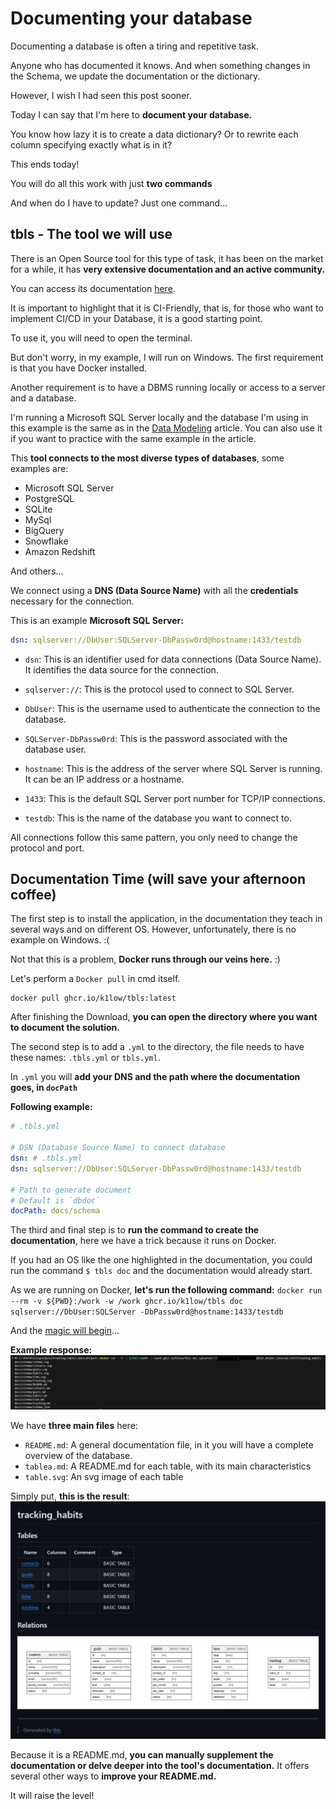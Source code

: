 # Documenting your database
Documenting a database is often a tiring and repetitive task.

Anyone who has documented it knows. And when something changes in the Schema, we update the documentation or the dictionary.

However, I wish I had seen this post sooner.

Today I can say that I'm here to **document your database.**

You know how lazy it is to create a data dictionary? Or to rewrite each column specifying exactly what is in it?

This ends today!

You will do all this work with just **two commands**

And when do I have to update? Just one command...

## tbls - The tool we will use
There is an Open Source tool for this type of task, it has been on the market for a while, it has **very extensive documentation and an active community.**

You can access its documentation [here](https://github.com/k1LoW/tbls?tab=readme-ov-file).

It is important to highlight that it is CI-Friendly, that is, for those who want to implement CI/CD in your Database, it is a good starting point.

To use it, you will need to open the terminal.

But don't worry, in my example, I will run on Windows. The first requirement is that you have Docker installed.

Another requirement is to have a DBMS running locally or access to a server and a database.

I'm running a Microsoft SQL Server locally and the database I'm using in this example is the same as in the [Data Modeling](/topics/en/01-data-modeling.md) article. You can also use it if you want to practice with the same example in the article.

This **tool connects to the most diverse types of databases**, some examples are:
- Microsoft SQL Server
- PostgreSQL
- SQLite
- MySql
- BigQuery
- Snowflake
- Amazon Redshift

And others...

We connect using a **DNS (Data Source Name)** with all the **credentials** necessary for the connection.

This is an example **Microsoft SQL Server:**
```yml
dsn: sqlserver://DbUser:SQLServer-DbPassw0rd@hostname:1433/testdb
```

- `dsn`: This is an identifier used for data connections (Data Source Name). It identifies the data source for the connection.

- `sqlserver://`: This is the protocol used to connect to SQL Server.

- `DbUser`: This is the username used to authenticate the connection to the database.

- `SQLServer-DbPassw0rd`: This is the password associated with the database user.

- `hostname`: This is the address of the server where SQL Server is running. It can be an IP address or a hostname.

- `1433`: This is the default SQL Server port number for TCP/IP connections.

- `testdb`: This is the name of the database you want to connect to.

All connections follow this same pattern, you only need to change the protocol and port.

## Documentation Time (will save your afternoon coffee)

The first step is to install the application, in the documentation they teach in several ways and on different OS. However, unfortunately, there is no example on Windows. :(

Not that this is a problem, **Docker runs through our veins here.** :)

Let's perform a `Docker pull` in cmd itself.
```docker
docker pull ghcr.io/k1low/tbls:latest
```

After finishing the Download, **you can open the directory where you want to document the solution.**

The second step is to add a `.yml` to the directory, the file needs to have these names: `.tbls.yml` or `tbls.yml`.

In `.yml` you will **add your DNS and the path where the documentation goes, in `docPath`**

**Following example:**
```yml
# .tbls.yml

# DSN (Database Source Name) to connect database
dsn: # .tbls.yml
dsn: sqlserver://DbUser:SQLServer-DbPassw0rd@hostname:1433/testdb

# Path to generate document
# Default is `dbdoc`
docPath: docs/schema
```

The third and final step is to **run the command to create the documentation**, here we have a trick because it runs on Docker.

If you had an OS like the one highlighted in the documentation, you could run the command `$ tbls doc` and the documentation would already start.

As we are running on Docker, **let's run the following command:** `docker run --rm -v ${PWD}:/work -w /work ghcr.io/k1low/tbls doc sqlserver://DbUser:SQLServer -DbPassw0rd@hostname:1433/testdb`

And the [magic will begin](https://www.youtube.com/watch?v=NAw7SqHnHLI)...

**Example response:**
![tbls_example](/topics/imgs/08-docs-database/tbls_example.png)

We have **three main files** here:
- `README.md`: A general documentation file, in it you will have a complete overview of the database.
- `tablea.md`: A README.md for each table, with its main characteristics
- `table.svg`: An svg image of each table

Simply put, **this is the result**:
![tbls_readme](/topics/imgs/08-docs-database/tbls_readme.png)

Because it is a README.md, **you can manually supplement the documentation or delve deeper into the tool's documentation.** It offers several other ways to **improve your README.md.**

It will raise the level!